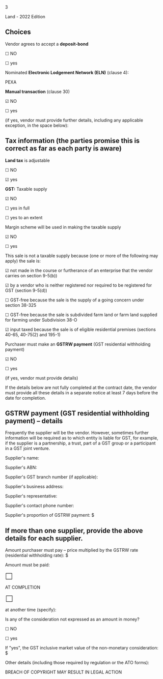 3

Land - 2022 Edition

## Choices

Vendor agrees to accept a **deposit-bond**

☐ NO

☐ yes

Nominated **Electronic Lodgement Network (ELN)** (clause 4):

PEXA

**Manual transaction** (clause 30)

☑ NO

☐ yes

(if yes, vendor must provide further details, including
any applicable exception, in the space below):

## Tax information (the parties promise this is correct as far as each party is aware)

**Land tax** is adjustable

☐ NO

☑ yes

**GST:** Taxable supply

☑ NO

☐ yes in full

☐ yes to an extent

Margin scheme will be used in making the taxable supply

☑ NO

☐ yes

This sale is not a taxable supply because (one or more of the following may apply) the sale is:

☑ not made in the course or furtherance of an enterprise that the vendor carries on section 9-5(b))

☑ by a vendor who is neither registered nor required to be registered for GST (section 9-5(d))

☐ GST-free because the sale is the supply of a going concern under section 38-325

☐ GST-free because the sale is subdivided farm land or farm land supplied for farming under Subdivision 38-O

☑ input taxed because the sale is of eligible residential premises (sections 40-65, 40-75(2) and 195-1)

Purchaser must make an **GSTRW payment**
(GST residential withholding payment)

☑ NO

☐ yes

(if yes, vendor must provide
details)

If the details below are not fully completed at the contract
date, the vendor must provide all these details in a separate
notice at least 7 days before the date for completion.

## GSTRW payment (GST residential withholding payment) – details

Frequently the supplier will be the vendor. However, sometimes further information will be required as to which
entity is liable for GST, for example, if the supplier is a partnership, a trust, part of a GST group or a participant
in a GST joint venture.

Supplier's name:

Supplier's ABN:

Supplier's GST branch number (if applicable):

Supplier's business address:

Supplier's representative:

Supplier's contact phone number:

Supplier's proportion of GSTRW payment: $

## If more than one supplier, provide the above details for each supplier.

Amount purchaser must pay – price multiplied by the GSTRW rate (residential withholding rate): $

Amount must be paid:

![](data:image;base64,iVBORw0KGgoAAAANSUhEUgAAABkAAAAcCAIAAAAbRoOHAAAAe0lEQVR4nO3VMQ4AERAF0GHdg17iCK7DLad0Dmeg/1vY2HJDFJL1GxReJopPAKBFkaugjS3VFmYupcwRxhjnHBERAADWWinlNR4iCiE0RHWemb33o0PFGPt+17c/1rGOdayvvF2YUqq1jt7POWutn0Pv6OlxekeLH/y1N0dANIZO8LJ+AAAAAElFTkSuQmCC)

AT COMPLETION

![](data:image;base64,iVBORw0KGgoAAAANSUhEUgAAABkAAAAcCAIAAAAbRoOHAAAAeklEQVR4nO3VMQrAIAwF0Jh6D90Fj+B19JYZPYdn0D0dpKVORXEoNH/K9AgZfhQzw6bgLujDlr4nIqq1rinWWu898BXnHCIe8wGAGCMz6ydPRCGE2aVSSn346u3FEksssd4ydGHOubU2S5RSjDEAMHT08ka9o9UPfu0JfJQ0hpcrngEAAAAASUVORK5CYII=)

at another time (specify):

Is any of the consideration not expressed as an amount in money?

☐ NO

☐ yes

If "yes", the GST inclusive market value of the non-monetary consideration: $

Other details (including those required by regulation or the ATO forms):

BREACH OF COPYRIGHT MAY RESULT IN LEGAL ACTION